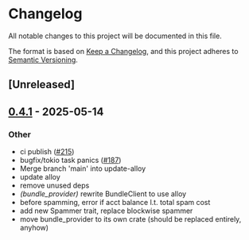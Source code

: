 # Changelog

All notable changes to this project will be documented in this file.

The format is based on [Keep a Changelog](https://keepachangelog.com/en/1.0.0/),
and this project adheres to [Semantic Versioning](https://semver.org/spec/v2.0.0.html).

## [Unreleased]

## [0.4.1](https://github.com/flashbots/contender/releases/tag/contender_bundle_provider-v0.4.1) - 2025-05-14

### Other

- ci publish ([#215](https://github.com/flashbots/contender/pull/215))
- bugfix/tokio task panics ([#187](https://github.com/flashbots/contender/pull/187))
- Merge branch 'main' into update-alloy
- update alloy
- remove unused deps
- *(bundle_provider)* rewrite BundleClient to use alloy
- before spamming, error if acct balance l.t. total spam cost
- add new Spammer trait, replace blockwise spammer
- move bundle_provider to its own crate (should be replaced entirely, anyhow)
